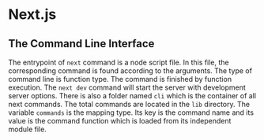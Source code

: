 # Next.js

## The Command Line Interface

The entrypoint of `next` command is a node script file. In this file, the corresponding command is found according to the arguments. The type of command line is function type. The command is finished by function execution. The `next dev` command will start the server with development server options. There is also a folder named `cli` which is the container of all next commands. The total commands are located in the `lib` directory. The variable `commands` is the mapping type. Its key is the command name and its value is the command function which is loaded from its independent module file.

